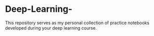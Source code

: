 # Deep-Learning-
This repository serves as my personal collection of practice notebooks developed during your deep learning course.
